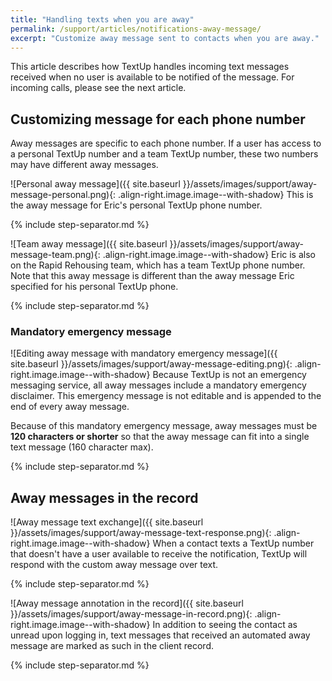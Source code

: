 ```yaml
---
title: "Handling texts when you are away"
permalink: /support/articles/notifications-away-message/
excerpt: "Customize away message sent to contacts when you are away."
---
```


This article describes how TextUp handles incoming text messages received when no user is available to be notified of the message. For incoming calls, please see the next article.

## Customizing message for each phone number

Away messages are specific to each phone number. If a user has access to a personal TextUp number and a team TextUp number, these two numbers may have different away messages.

![Personal away message]({{ site.baseurl }}/assets/images/support/away-message-personal.png){: .align-right.image.image--with-shadow} This is the away message for Eric's personal TextUp phone number.

{% include step-separator.md %}

![Team away message]({{ site.baseurl }}/assets/images/support/away-message-team.png){: .align-right.image.image--with-shadow} Eric is also on the Rapid Rehousing team, which has a team TextUp phone number. Note that this away message is different than the away message Eric specified for his personal TextUp phone.

{% include step-separator.md %}

### Mandatory emergency message

![Editing away message with mandatory emergency message]({{ site.baseurl }}/assets/images/support/away-message-editing.png){: .align-right.image.image--with-shadow} Because TextUp is not an emergency messaging service, all away messages include a mandatory emergency disclaimer. This emergency message is not editable and is appended to the end of every away message.

Because of this mandatory emergency message, away messages must be **120 characters or shorter** so that the away message can fit into a single text message (160 character max).

{% include step-separator.md %}

## Away messages in the record

![Away message text exchange]({{ site.baseurl }}/assets/images/support/away-message-text-response.png){: .align-right.image.image--with-shadow} When a contact texts a TextUp number that doesn't have a user available to receive the notification, TextUp will respond with the custom away message over text.

{% include step-separator.md %}

![Away message annotation in the record]({{ site.baseurl }}/assets/images/support/away-message-in-record.png){: .align-right.image.image--with-shadow} In addition to seeing the contact as unread upon logging in, text messages that received an automated away message are marked as such in the client record.

{% include step-separator.md %}
